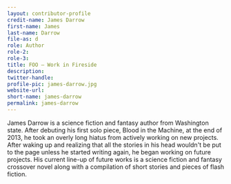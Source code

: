 ```yaml
---
layout: contributor-profile
credit-name: James Darrow
first-name: James
last-name: Darrow
file-as: d
role: Author
role-2:
role-3:
title: FOO — Work in Fireside
description: 
twitter-handle:
profile-pic: james-darrow.jpg
website-url:
short-name: james-darrow
permalink: james-darrow
---
```

James Darrow is a science fiction and fantasy author from Washington state. After debuting his first solo piece, Blood in the Machine, at the end of 2013, he took an overly long hiatus from actively working on new projects. After waking up and realizing that all the stories in his head wouldn't be put to the page unless he started writing again, he began working on future projects. His current line-up of future works is a science fiction and fantasy crossover novel along with a compilation of short stories and pieces of flash fiction.
